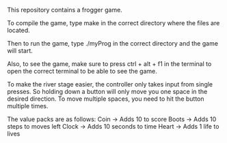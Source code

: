This repository contains a frogger game.

To compile the game, type make in the correct directory where the files are located.

Then to run the game, type ./myProg in the correct directory and the game will start.

Also, to see the game, make sure to press ctrl + alt + f1 in the terminal to open the correct terminal to be able to see the game.

To make the river stage easier, the controller only takes input from single presses. So holding down a button will only move you one space in the 
desired direction. To move multiple spaces, you need to hit the button multiple times.

The value packs are as follows: Coin -> Adds 10 to score
                                Boots -> Adds 10 steps to moves left
                                Clock -> Adds 10 seconds to time
                                Heart -> Adds 1 life to lives
